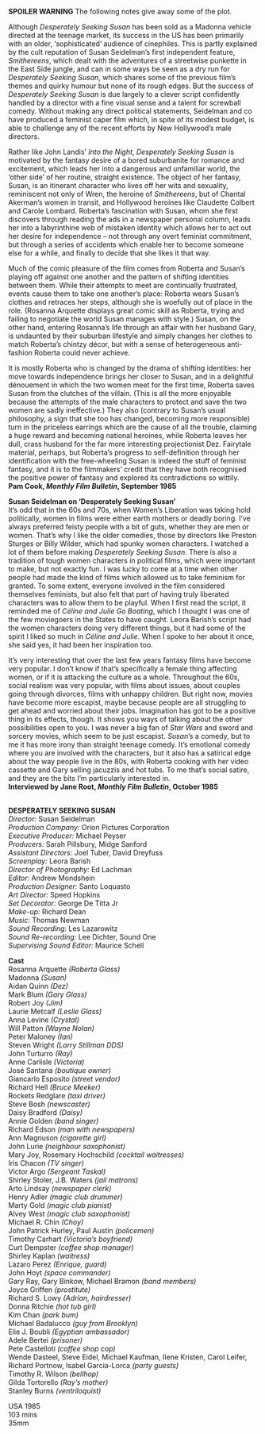 
**SPOILER WARNING** The following notes give away some of the plot.

Although _Desperately Seeking Susan_ has been sold as a Madonna vehicle directed at the teenage market, its success in the US has been primarily with an older, ‘sophisticated’ audience of cinephiles. This is partly explained by the cult reputation of Susan Seidelman’s first independent feature, _Smithereens_, which dealt with the adventures of a streetwise punkette in the East Side jungle, and can in some ways be seen as a dry run for _Desperately Seeking Susan_, which shares some of the previous film’s themes and quirky humour but none of its rough edges. But the success of _Desperately Seeking Susan_ is due largely to a clever script confidently handled by a director with a fine visual sense and a talent for screwball comedy. Without making any direct political statements, Seidelman and co have produced a feminist caper film which, in spite of its modest budget, is able to challenge any of the recent efforts by New Hollywood’s male directors.

Rather like John Landis’ _Into the Night_, _Desperately Seeking Susan_ is motivated by the fantasy desire of a bored suburbanite for romance and excitement, which leads her into a dangerous and unfamiliar world, the ‘other side’ of her routine, straight existence. The object of her fantasy, Susan, is an itinerant character who lives off her wits and sexuality, reminiscent not only of Wren, the heroine of _Smithereens_, but of Chantal Akerman’s women in transit, and Hollywood heroines like Claudette Colbert and Carole Lombard. Roberta’s fascination with Susan, whom she first discovers through reading the ads in a newspaper personal column, leads her into a labyrinthine web of mistaken identity which allows her to act out her desire for independence – not through any overt feminist commitment, but through a series of accidents which enable her to become someone else for a while, and finally to decide that she likes it that way.

Much of the comic pleasure of the film comes from Roberta and Susan’s playing off against one another and the pattern of shifting identities between them. While their attempts to meet are continually frustrated, events cause them to take one another’s place: Roberta wears Susan’s clothes and retraces her steps, although she is woefully out of place in the role. (Rosanna Arquette displays great comic skill as Roberta, trying and failing to negotiate the world Susan manages with style.) Susan, on the other hand, entering Rosanna’s life through an affair with her husband Gary, is undaunted by their suburban lifestyle and simply changes her clothes to match Roberta’s chintzy décor, but with a sense of heterogeneous anti-fashion Roberta could never achieve.

It is mostly Roberta who is changed by the drama of shifting identities: her move towards independence brings her closer to Susan, and in a delightful dénouement in which the two women meet for the first time, Roberta saves Susan from the clutches of the villain. (This is all the more enjoyable because the attempts of the male characters to protect and save the two women are sadly ineffective.) They also (contrary to Susan’s usual philosophy, a sign that she too has changed, becoming more responsible) turn in the priceless earrings which are the cause of all the trouble, claiming a huge reward and becoming national heroines, while Roberta leaves her dull, crass husband for the far more interesting projectionist Dez. Fairytale material, perhaps, but Roberta’s progress to self-definition through her identification with the free-wheeling Susan is indeed the stuff of feminist fantasy, and it is to the filmmakers’ credit that they have both recognised the positive power of fantasy and explored its contradictions so wittily.  
**Pam Cook, _Monthly Film Bulletin_, September 1985**

**Susan Seidelman on ‘Desperately Seeking Susan’**  
It’s odd that in the 60s and 70s, when Women’s Liberation was taking hold politically, women in films were either earth mothers or deadly boring. I’ve always preferred feisty people with a bit of guts, whether they are men or women. That’s why I like the older comedies, those by directors like Preston Sturges or Billy Wilder, which had spunky women characters. I watched a lot of them before making _Desperately Seeking Susan_. There is also a tradition of tough women characters in political films, which were important to make, but not exactly fun. I was lucky to come at a time when other people had made the kind of films which allowed us to take feminism for granted. To some extent, everyone involved in the film considered themselves feminists, but also felt that part of having truly liberated characters was to allow them to be playful. When I first read the script, it reminded me of _Céline and Julie Go Boating_, which I thought I was one of the few moviegoers in the States to have caught. Leora Barish’s script had the women characters doing very different things, but it had some of the spirit I liked so much in _Céline and Julie_. When I spoke to her about it once, she said yes, it had been her inspiration too.

It’s very interesting that over the last few years fantasy films have become very popular. I don’t know if that’s specifically a female thing affecting women, or if it is attacking the culture as a whole. Throughout the 60s, social realism was very popular, with films about issues, about couples going through divorces, films with unhappy children. But right now, movies have become more escapist, maybe because people are all struggling to get ahead and worried about their jobs. Imagination has got to be a positive thing in its effects, though. It shows you ways of talking about the other possibilities open to you. I was never a big fan of _Star Wars_ and sword and sorcery movies, which seem to be just escapist. _Susan_’s a comedy, but to me it has more irony than straight teenage comedy. It’s emotional comedy where you are involved with the characters, but it also has a satirical edge about the way people live in the 80s, with Roberta cooking with her video cassette and Gary selling jacuzzis and  hot tubs. To me that’s social satire, and they are the bits I’m particularly interested in.  
**Interviewed by Jane Root, _Monthly Film Bulletin_, October 1985**
<br><br>

**DESPERATELY SEEKING SUSAN**<br>
_Director:_ Susan Seidelman<br>
_Production Company:_ Orion Pictures Corporation<br>
_Executive Producer:_ Michael Peyser<br>
_Producers:_ Sarah Pillsbury, Midge Sanford<br>
_Assistant Directors:_ Joel Tuber, David Dreyfuss<br>
_Screenplay:_ Leora Barish<br>
_Director of Photography:_ Ed Lachman<br>
_Editor:_ Andrew Mondshein<br>
_Production Designer:_ Santo Loquasto<br>
_Art Director:_ Speed Hopkins<br>
_Set Decorator:_ George De Titta Jr<br>
_Make-up:_ Richard Dean<br>
_Music:_ Thomas Newman<br>
_Sound Recording:_ Les Lazarowitz<br>
_Sound Re-recording:_ Lee Dichter, Sound One<br>
_Supervising Sound Editor:_ Maurice Schell

**Cast**<br>
Rosanna Arquette _(Roberta Glass)_<br>
Madonna _(Susan)_<br>
Aidan Quinn _(Dez)_<br>
Mark Blum _(Gary Glass)_<br>
Robert Joy _(Jim)_<br>
Laurie Metcalf _(Leslie Glass)_<br>
Anna Levine _(Crystal)_<br>
Will Patton _(Wayne Nolan)_<br>
Peter Maloney _(Ian)_<br>
Steven Wright _(Larry Stillman DDS)_<br>
John Turturro _(Ray)_<br>
Anne Carlisle _(Victoria)_<br>
José Santana _(boutique owner)_<br>
Giancarlo Esposito _(street vendor)_<br>
Richard Hell _(Bruce Meeker)_<br>
Rockets Redglare _(taxi driver)_<br>
Steve Bosh _(newscaster)_<br>
Daisy Bradford _(Daisy)_<br>
Annie Golden _(band singer)_<br>
Richard Edson _(man with newspapers)_<br>
Ann Magnuson _(cigarette girl)_<br>
John Lurie _(neighbour saxophonist)_<br>
Mary Joy, Rosemary Hochschild  _(cocktail waitresses)_<br>
Iris Chacon _(TV singer)_<br>
Victor Argo _(Sergeant Taskal)_<br>
Shirley Stoler, J.B. Waters _(jail matrons)_<br>
Arto Lindsay _(newspaper clerk)_<br>
Henry Adler _(magic club drummer)_<br>
Marty Gold _(magic club pianist)_<br>
Alvey West _(magic club saxophonist)_<br>
Michael R. Chin _(Choy)_<br>
John Patrick Hurley, Paul Austin _(policemen)_<br>
Timothy Carhart _(Victoria’s boyfriend)_<br>
Curt Dempster _(coffee shop manager)_<br>
Shirley Kaplan _(waitress)_<br>
Lazaro Perez _(Enrique, guard)_<br>
John Hoyt _(space commander)_<br>
Gary Ray, Gary Binkow, Michael Bramon _(band members)_<br>
Joyce Griffen _(prostitute)_<br>
Richard S. Lowy _(Adrian, hairdresser)_<br>
Donna Ritchie _(hot tub girl)_<br>
Kim Chan _(park bum)_<br>
Michael Badalucco _(guy from Brooklyn)_<br>
Elie J. Boubli _(Egyptian ambassador)_<br>
Adele Bertei _(prisoner)_<br>
Pete Castelloti _(coffee shop cop)_<br>
Wende Dasteel, Steve Eidel, Michael Kaufman, Ilene Kristen, Carol Leifer, Richard Portnow,  Isabel Garcia-Lorca _(party guests)_<br>
Timothy R. Wilson _(bellhop)_<br>
Gilda Tortorello _(Ray’s mother)_<br>
Stanley Burns _(ventriloquist)_<br>

USA 1985<br>
103 mins<br>
35mm<br>
<br><br>
<!--stackedit_data:
eyJoaXN0b3J5IjpbMTUxMjAzMTE2OF19
-->